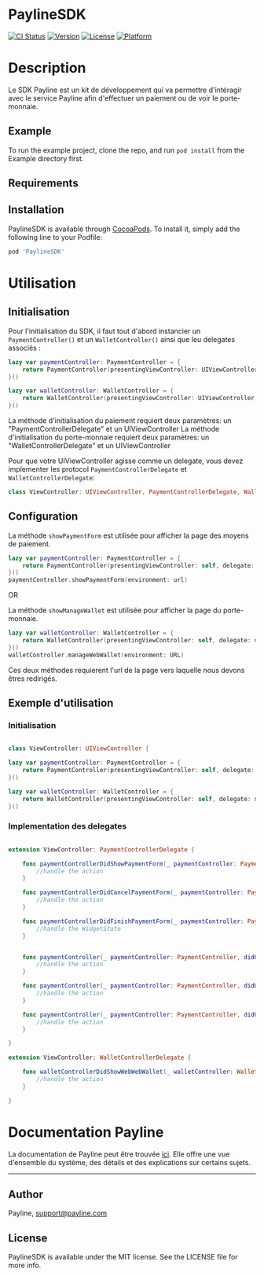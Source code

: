 # PaylineSDK

[![CI Status](https://img.shields.io/travis/therealmyluckyday/PaylineSDK.svg?style=flat)](https://travis-ci.org/therealmyluckyday/PaylineSDK)
[![Version](https://img.shields.io/cocoapods/v/PaylineSDK.svg?style=flat)](https://cocoapods.org/pods/PaylineSDK)
[![License](https://img.shields.io/cocoapods/l/PaylineSDK.svg?style=flat)](https://cocoapods.org/pods/PaylineSDK)
[![Platform](https://img.shields.io/cocoapods/p/PaylineSDK.svg?style=flat)](https://cocoapods.org/pods/PaylineSDK)

# Description

Le SDK Payline est un kit de développement qui va permettre d'intéragir avec le service Payline afin d'effectuer un paiement ou de voir le porte-monnaie.

## Example

To run the example project, clone the repo, and run `pod install` from the Example directory first.

## Requirements

## Installation

PaylineSDK is available through [CocoaPods](https://cocoapods.org). To install
it, simply add the following line to your Podfile:

```ruby
pod 'PaylineSDK'
```
# Utilisation

## Initialisation

Pour l'initialisation du SDK, il faut tout d'abord instancier un  `PaymentController()` et un  `WalletController()` ainsi que leu delegates associés :

```swift
lazy var paymentController: PaymentController = {
    return PaymentController(presentingViewController: UIViewController, delegate: PaymentControllerDelegate)
}()

lazy var walletController: WalletController = {
    return WalletController(presentingViewController: UIViewController, delegate: WalletControllerDelegate)
}()
```
La méthode d'initialisation du paiement requiert deux paramètres: un "PaymentControllerDelegate" et un UIViewController
La méthode d'initialisation du porte-monnaie requiert deux paramètres: un "WalletControllerDelegate" et un UIViewController


Pour que votre UIViewController agisse comme un delegate, vous devez implementer les protocol `PaymentControllerDelegate` et `WalletControllerDelegate`:

```swift
class ViewController: UIViewController, PaymentControllerDelegate, WalletControllerDelegate
```

## Configuration

La méthode `showPaymentForm` est utilisée pour afficher la page des moyens de paiement.

```swift
lazy var paymentController: PaymentController = {
    return PaymentController(presentingViewController: self, delegate: self)
}()
paymentController.showPaymentForm(environment: url)
```

OR

La méthode `showManageWallet` est utilisée pour afficher la page du porte-monnaie.

```swift
lazy var walletController: WalletController = {
    return WalletController(presentingViewController: self, delegate: self)
}()
walletController.manageWebWallet(environment: URL)
```
Ces deux méthodes requierent l'url de la page vers laquelle nous devons êtres redirigés.

## Exemple d'utilisation

### Initialisation

```swift

class ViewController: UIViewController {

lazy var paymentController: PaymentController = {
    return PaymentController(presentingViewController: self, delegate: self)
}()

lazy var walletController: WalletController = {
    return WalletController(presentingViewController: self, delegate: self)
}()

```

### Implementation des delegates
```swift

extension ViewController: PaymentControllerDelegate {

    func paymentControllerDidShowPaymentForm(_ paymentController: PaymentController) {
        //handle the action
    }

    func paymentControllerDidCancelPaymentForm(_ paymentController: PaymentController) {
        //handle the action
    }

    func paymentControllerDidFinishPaymentForm(_ paymentController: PaymentController, withState state: WidgetState) {
        //handle the WidgetState 
    }


    func paymentController(_ paymentController: PaymentController, didGetIsSandbox: Bool) {
        //handle the action
    }

    func paymentController(_ paymentController: PaymentController, didGetLanguage: String) {
        //handle the action
    }

    func paymentController(_ paymentController: PaymentController, didGetContextInfo: ContextInfoResult) {  
        //handle the action
    }

}

extension ViewController: WalletControllerDelegate {

    func walletControllerDidShowWebWebWallet(_ walletController: WalletController) {
        //handle the action
    }

}
```

# Documentation Payline

La documentation de Payline peut être trouvée [ici](https://support.payline.com/hc/fr/categories/200093147-Documentation). Elle offre une vue d'ensemble du système, des détails et des explications sur certains sujets.

---

## Author

Payline, support@payline.com

## License

PaylineSDK is available under the MIT license. See the LICENSE file for more info.



